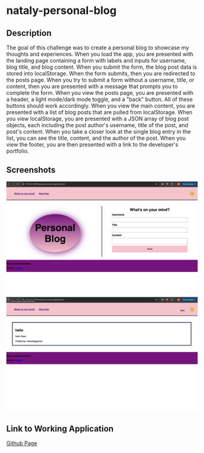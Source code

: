 # nataly-personal-blog

## Description 

The goal of this challenge was to create a personal blog to showcase my thoughts and experiences. When you load the app, you are presented with the landing page containing a form with labels and inputs for username, blog title, and blog content. When you submit the form, the blog post data is stored into localStorage. When the form submits, then you are redirected to the posts page. When you try to submit a form without a username, title, or content, then you are presented with a message that prompts you to complete the form. When you view the posts page, you are presented with a header, a light mode/dark mode toggle, and a "back" button. All of these buttons should work accordingly. When you view the main content, you are presented with a list of blog posts that are pulled from localStorage. When you view localStorage, you are presented with a JSON array of blog post objects, each including the post author's username, title of the post, and post's content. When you take a closer look at the single blog entry in the list, you can see the title, content, and the author of the post. When you view the footer, you are then presented with a link to the developer's portfolio. 

## Screenshots
<img src="screenshot 1.png">
<img src="screenshot 2.png">

## Link to Working Application 

<a href="https://namastenataly.github.io/nataly-personal-blog/">Github Page</a>